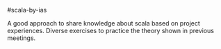 #scala-by-ias

A good approach to share knowledge about scala based on project experiences.
Diverse exercises to practice the theory shown in previous meetings.
